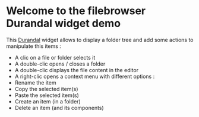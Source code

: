 # Welcome to the filebrowser Durandal widget demo

This [Durandal](http://durandaljs.com/) widget allows to display a folder tree and add some actions to manipulate this items :
* A clic on a file or folder selects it
* A double-clic opens / closes a folder
* A double-clic displays the file content in the editor
* A right-clic opens a context menu with different options :
 * Rename the item
 * Copy the selected item(s)
 * Paste the selected item(s)
 * Create an item (in a folder)
 * Delete an item (and its components)
	